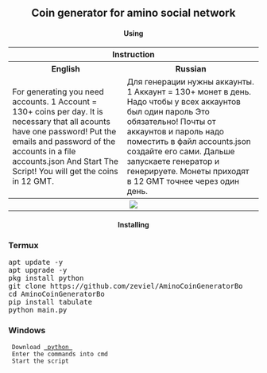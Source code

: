 <body>
	<h2 align="center"> Coin generator for amino social network </h2>
	<div>
		<h4 align="center"> Using </h4>
		<table>
			<tr> <th colspan="2">Instruction</th> </tr>
			<tr>
				<th>English</th>
				<th>Russian</th>
			</tr>
			<tr>
				<td> For generating you need accounts. 1 Account = 130+ coins per day. It is necessary that all acounts have one password! Put the emails and password of the accounts in a file accounts.json And Start The Script! You will get the coins in 12 GMT. </td>
				<td> Для генерации нужны аккаунты. 1 Аккаунт = 130+ монет в день. Надо чтобы у всех аккаунтов был один пароль Это обязательно! Почты от аккаунтов и пароль надо поместить в файл accounts.json создайте его сами. Дальше запускаете генератор и генерируете. Монеты приходят в 12 GMT точнее через один день. </td>
			</tr>
			<tr> 
				<th colspan="2">
					<img src="https://i.ibb.co/vvxjMhL/IMG-20211127-170135.jpg">
				</th>
			</tr>
		</table>
	<h4 align="center"> Installing </h4>
	<div>
		<h3> Termux </h3>
		<kbd> apt update -y </kbd> <br>
		<kbd> apt upgrade -y </kbd> <br>
		<kbd> pkg install python </kbd> <br>
		<kbd> git clone https://github.com/zeviel/AminoCoinGeneratorBo </kbd> <br>
		<kbd> cd AminoCoinGeneratorBo </kbd> <br>
		<kbd> pip install tabulate </kbd> <br>
		<kbd> python main.py </kbd> <br>
	</div>
	<div>
		<h3> Windows </h3>
		<code> Download <a href="https://www.python.org"> python </a> </code> <br>
		<code> Enter the commands into cmd </code> <br>
		<code> Start the script </code>
	</div>
</body>
